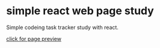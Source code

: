 # simple react web page study

Simple codeing task tracker study with react.

[click for page preview](https://asoylu06.github.io/task-tracker/)